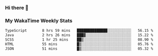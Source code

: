 ### Hi there 👋

<!--
**royschrauwen/royschrauwen** is a ✨ _special_ ✨ repository because its `README.md` (this file) appears on your GitHub profile.

Here are some ideas to get you started:

- 🔭 I’m currently working on ...
- 🌱 I’m currently learning ...
- 👯 I’m looking to collaborate on ...
- 🤔 I’m looking for help with ...
- 💬 Ask me about ...
- 📫 How to reach me: ...
- 😄 Pronouns: ...
- ⚡ Fun fact: ...
-->


### My WakaTime Weekly Stats
<!--START_SECTION:waka-->

```txt
TypeScript       8 hrs 59 mins   ██████████████░░░░░░░░░░░   56.15 %
Java             2 hrs 26 mins   ███▓░░░░░░░░░░░░░░░░░░░░░   15.22 %
SCSS             1 hr 25 mins    ██▒░░░░░░░░░░░░░░░░░░░░░░   08.90 %
HTML             55 mins         █▒░░░░░░░░░░░░░░░░░░░░░░░   05.76 %
JSON             51 mins         █▒░░░░░░░░░░░░░░░░░░░░░░░   05.32 %
```

<!--END_SECTION:waka-->
